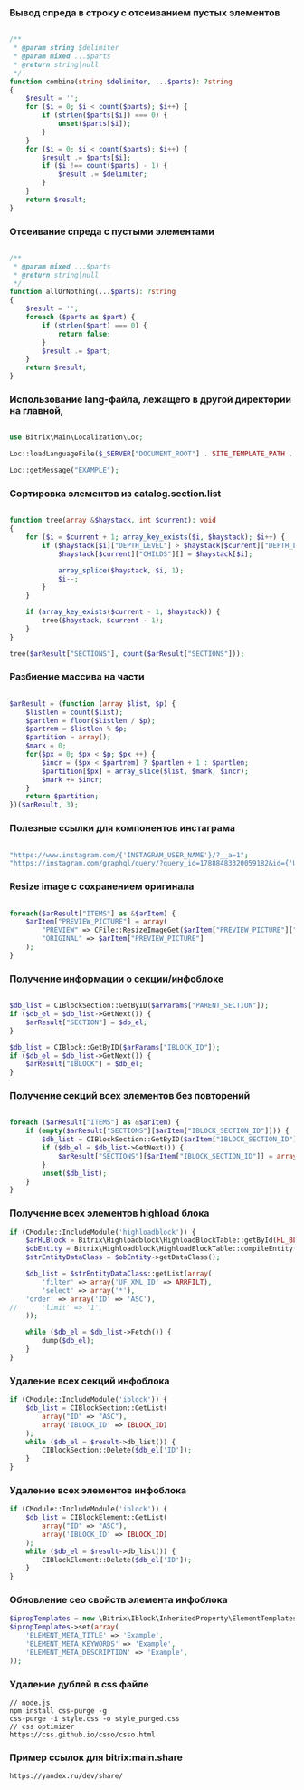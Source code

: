 ### Вывод спреда в строку с отсеиванием пустых элементов
```php

/**
 * @param string $delimiter
 * @param mixed ...$parts
 * @return string|null
 */
function combine(string $delimiter, ...$parts): ?string
{
	$result = '';
	for ($i = 0; $i < count($parts); $i++) {
		if (strlen($parts[$i]) === 0) {
			unset($parts[$i]);
		}
	}
	for ($i = 0; $i < count($parts); $i++) {
		$result .= $parts[$i];
		if ($i !== count($parts) - 1) {
			$result .= $delimiter;
		}
	}
	return $result;
}

```

### Отсеивание спреда с пустыми элементами
```php

/**
 * @param mixed ...$parts
 * @return string|null
 */
function allOrNothing(...$parts): ?string
{
	$result = '';
	foreach ($parts as $part) {
		if (strlen($part) === 0) {
			return false;
		}
		$result .= $part;
	}
	return $result;
}

```

### Использование lang-файла, лежащего в другой директории на главной,
```php

use Bitrix\Main\Localization\Loc;

Loc::loadLanguageFile($_SERVER["DOCUMENT_ROOT"] . SITE_TEMPLATE_PATH . "/index.php");

Loc::getMessage("EXAMPLE");

```

### Сортировка элементов из catalog.section.list
```php

function tree(array &$haystack, int $current): void
{
	for ($i = $current + 1; array_key_exists($i, $haystack); $i++) {
		if ($haystack[$i]["DEPTH_LEVEL"] > $haystack[$current]["DEPTH_LEVEL"]) {
			$haystack[$current]["CHILDS"][] = $haystack[$i];

			array_splice($haystack, $i, 1);
			$i--;
		}
	}

	if (array_key_exists($current - 1, $haystack)) {
		tree($haystack, $current - 1);
	}
}

tree($arResult["SECTIONS"], count($arResult["SECTIONS"]));


```

### Разбиение массива на части
```php

$arResult = (function (array $list, $p) {
	$listlen = count($list);
	$partlen = floor($listlen / $p);
	$partrem = $listlen % $p;
	$partition = array();
	$mark = 0;
	for($px = 0; $px < $p; $px ++) {
		$incr = ($px < $partrem) ? $partlen + 1 : $partlen;
		$partition[$px] = array_slice($list, $mark, $incr);
		$mark += $incr;
	}
	return $partition;
})($arResult, 3);

```

### Полезные ссылки для компонентов инстаграма
```php

"https://www.instagram.com/{'INSTAGRAM_USER_NAME'}/?__a=1";
"https://instagram.com/graphql/query/?query_id=17888483320059182&id={'USER_ID'}&first={'IMAGES_COUNT'}";

```

### Resize image с сохранением оригинала
```php

foreach($arResult["ITEMS"] as &$arItem) {
	$arItem["PREVIEW_PICTURE"] = array(
		"PREVIEW" => CFile::ResizeImageGet($arItem["PREVIEW_PICTURE"]["ID"], array("width" => 1800, "height" => 1000), false, false, false, false, 75),
		"ORIGINAL" => $arItem["PREVIEW_PICTURE"]
	);
}

```

### Получение информации о секции/инфоблоке
```php

$db_list = CIBlockSection::GetByID($arParams["PARENT_SECTION"]);
if ($db_el = $db_list->GetNext()) {
	$arResult["SECTION"] = $db_el;
}

$db_list = CIBlock::GetByID($arParams["IBLOCK_ID"]);
if ($db_el = $db_list->GetNext()) {
	$arResult["IBLOCK"] = $db_el;
}
```

### Получение секций всех элементов без повторений
```php

foreach ($arResult["ITEMS"] as &$arItem) {
	if (empty($arResult["SECTIONS"][$arItem["IBLOCK_SECTION_ID"]])) {
		$db_list = CIBlockSection::GetByID($arItem["IBLOCK_SECTION_ID"]);
		if ($db_el = $db_list->GetNext()) {
			$arResult["SECTIONS"][$arItem["IBLOCK_SECTION_ID"]] = array("NAME" => $db_el["NAME"], "SORT" => $db_el["SORT"], "ID" => $arItem["IBLOCK_SECTION_ID"]);
		}
		unset($db_list);
	}
}

```

### Получение всех элементов highload блока
```php
if (CModule::IncludeModule('highloadblock')) {
    $arHLBlock = Bitrix\Highloadblock\HighloadBlockTable::getById(HL_BLOCK_ID)->fetch();
    $obEntity = Bitrix\Highloadblock\HighloadBlockTable::compileEntity($arHLBlock);
    $strEntityDataClass = $obEntity->getDataClass();

    $db_list = $strEntityDataClass::getList(array(
        'filter' => array('UF_XML_ID' => ARRFILT),
        'select' => array('*'),
	'order' => array('ID' => 'ASC'),
//		'limit' => '1',
    ));

    while ($db_el = $db_list->Fetch()) {
        dump($db_el);
    }
}
```

### Удаление всех секций инфоблока
```php
if (CModule::IncludeModule('iblock')) {
    $db_list = CIBlockSection::GetList(
        array("ID" => "ASC"),
        array('IBLOCK_ID' => IBLOCK_ID)
    );
    while ($db_el = $result->db_list()) {
        CIBlockSection::Delete($db_el['ID']);
    }
}
```

### Удаление всех элементов инфоблока
```php
if (CModule::IncludeModule('iblock')) {
    $db_list = CIBlockElement::GetList(
        array("ID" => "ASC"),
        array('IBLOCK_ID' => IBLOCK_ID)
    );
    while ($db_el = $result->db_list()) {
        CIBlockElement::Delete($db_el['ID']);
    }
}
```

### Обновление сео свойств элемента инфоблока
```php
$ipropTemplates = new \Bitrix\Iblock\InheritedProperty\ElementTemplates(IBLOCK_ID, ELEMENT_ID);
$ipropTemplates->set(array(
    'ELEMENT_META_TITLE' => 'Example',
    'ELEMENT_META_KEYWORDS' => 'Example',
    'ELEMENT_META_DESCRIPTION' => 'Example',
));
```

### Удаление дублей в css файле
```
// node.js
npm install css-purge -g	
css-purge -i style.css -o style_purged.css	
// css optimizer
https://css.github.io/csso/csso.html
```

### Пример ссылок для bitrix:main.share
```
https://yandex.ru/dev/share/
```
